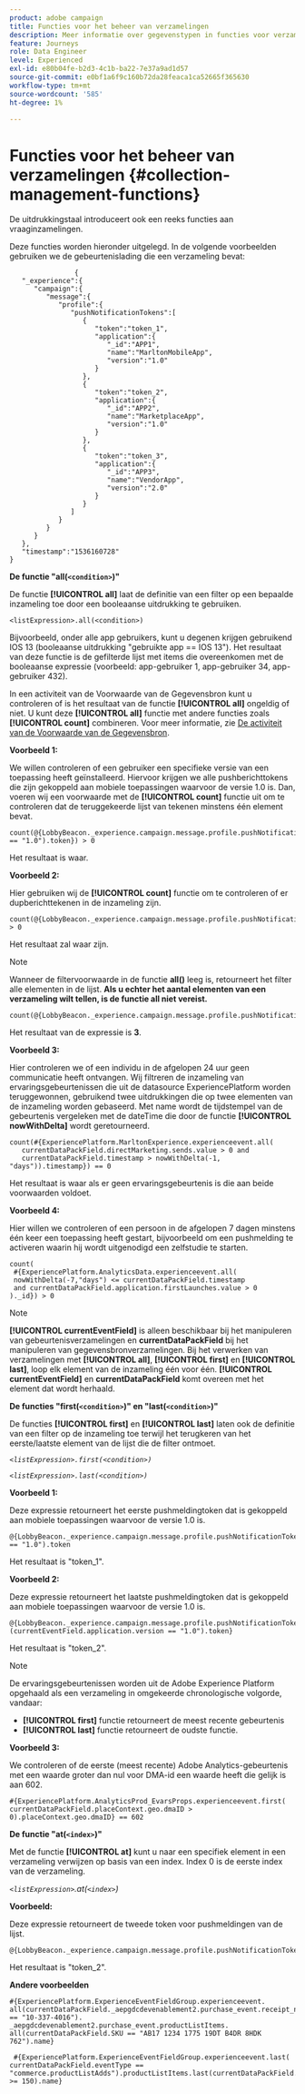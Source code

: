 ```yaml
---
product: adobe campaign
title: Functies voor het beheer van verzamelingen
description: Meer informatie over gegevenstypen in functies voor verzamelingsbeheer
feature: Journeys
role: Data Engineer
level: Experienced
exl-id: e80b04fe-b2d3-4c1b-ba22-7e37a9ad1d57
source-git-commit: e0bf1a6f9c160b72da28feaca1ca52665f365630
workflow-type: tm+mt
source-wordcount: '585'
ht-degree: 1%

---
```


# Functies voor het beheer van verzamelingen {#collection-management-functions}

De uitdrukkingstaal introduceert ook een reeks functies aan vraaginzamelingen.

Deze functies worden hieronder uitgelegd. In de volgende voorbeelden gebruiken we de gebeurtenislading die een verzameling bevat:

```
                { 
   "_experience":{ 
      "campaign":{ 
         "message":{ 
            "profile":{ 
               "pushNotificationTokens":[ 
                  { 
                     "token":"token_1",
                     "application":{ 
                        "_id":"APP1",
                        "name":"MarltonMobileApp",
                        "version":"1.0"
                     }
                  },
                  { 
                     "token":"token_2",
                     "application":{ 
                        "_id":"APP2",
                        "name":"MarketplaceApp",
                        "version":"1.0"
                     }
                  },
                  { 
                     "token":"token_3",
                     "application":{ 
                        "_id":"APP3",
                        "name":"VendorApp",
                        "version":"2.0"
                     }
                  }
               ]
            }
         }
      }
   },
   "timestamp":"1536160728"
}
```

**De functie &quot;all(`<condition>`)&quot;**

De functie **[!UICONTROL all]** laat de definitie van een filter op een bepaalde inzameling toe door een booleaanse uitdrukking te gebruiken.

```
<listExpression>.all(<condition>)
```

Bijvoorbeeld, onder alle app gebruikers, kunt u degenen krijgen gebruikend IOS 13 (booleaanse uitdrukking &quot;gebruikte app == IOS 13&quot;). Het resultaat van deze functie is de gefilterde lijst met items die overeenkomen met de booleaanse expressie (voorbeeld: app-gebruiker 1, app-gebruiker 34, app-gebruiker 432).

In een activiteit van de Voorwaarde van de Gegevensbron kunt u controleren of is het resultaat van de functie **[!UICONTROL all]** ongeldig of niet. U kunt deze **[!UICONTROL all]** functie met andere functies zoals **[!UICONTROL count]** combineren. Voor meer informatie, zie [De activiteit van de Voorwaarde van de Gegevensbron](../building-journeys/condition-activity.md#data_source_condition).

**Voorbeeld 1:**

We willen controleren of een gebruiker een specifieke versie van een toepassing heeft geïnstalleerd. Hiervoor krijgen we alle pushberichttokens die zijn gekoppeld aan mobiele toepassingen waarvoor de versie 1.0 is. Dan, voeren wij een voorwaarde met de **[!UICONTROL count]** functie uit om te controleren dat de teruggekeerde lijst van tekenen minstens één element bevat.

```
count(@{LobbyBeacon._experience.campaign.message.profile.pushNotificationTokens.all(currentEventField.application.version == "1.0").token}) > 0
```

Het resultaat is waar.

**Voorbeeld 2:**

Hier gebruiken wij de **[!UICONTROL count]** functie om te controleren of er dupberichttekenen in de inzameling zijn.

```
count(@{LobbyBeacon._experience.campaign.message.profile.pushNotificationTokens.all().token}) > 0
```

Het resultaat zal waar zijn.

<!--Alternatively, you can check if there is no token in the collection:

   ```
   count(@{LobbyBeacon._experience.campaign.message.profile.pushNotificationTokens.all().token}) == 0
   ```

The result will be false.

Here we use the count function in a condition to count the number of push notification tokens in the event.

`count(@{LobbyBeacon._experience.campaign.message.profile.pushNotificationTokens.all().token})`

The result is true.

Note that when the condition in the **all()** function is empty, the filter will return all the elements in the list. Hence, the expression above is equivalent to:

`count(@{LobbyBeacon._experience.campaign.message.profile.pushNotificationTokens.application.name})`

In both cases, the result of the expression is **3**.

A query of experience events recorded on the Adobe Experience Platform may or may not include the current event that triggered the current Journey. This will depend on the relative processing time with which [!DNL Journey Orchestration] sees an event and started evaluating conditions, versus the time it takes for that event to be ingested into the Adobe Experience Platform. For example, when using the .all() syntax to query experience events from the Adobe Experience Platform, we recommend enforcing the exclusion of the current event (by requiring an
earlier timestamp) in order to only consider prior events.-->

>[!NOTE]
>
>Wanneer de filtervoorwaarde in de functie **all()** leeg is, retourneert het filter alle elementen in de lijst. **Als u echter het aantal elementen van een verzameling wilt tellen, is de functie all niet vereist.**


```
count(@{LobbyBeacon._experience.campaign.message.profile.pushNotificationTokens.token})
```

Het resultaat van de expressie is **3**.

**Voorbeeld 3:**

Hier controleren we of een individu in de afgelopen 24 uur geen communicatie heeft ontvangen. Wij filtreren de inzameling van ervaringsgebeurtenissen die uit de datasource ExperiencePlatform worden teruggewonnen, gebruikend twee uitdrukkingen die op twee elementen van de inzameling worden gebaseerd. Met name wordt de tijdstempel van de gebeurtenis vergeleken met de dateTime die door de functie **[!UICONTROL nowWithDelta]** wordt geretourneerd.

```
count(#{ExperiencePlatform.MarltonExperience.experienceevent.all(
   currentDataPackField.directMarketing.sends.value > 0 and
   currentDataPackField.timestamp > nowWithDelta(-1, "days")).timestamp}) == 0
```

Het resultaat is waar als er geen ervaringsgebeurtenis is die aan beide voorwaarden voldoet.

**Voorbeeld 4:**

Hier willen we controleren of een persoon in de afgelopen 7 dagen minstens één keer een toepassing heeft gestart, bijvoorbeeld om een pushmelding te activeren waarin hij wordt uitgenodigd een zelfstudie te starten.

```
count(
 #{ExperiencePlatform.AnalyticsData.experienceevent.all(
 nowWithDelta(-7,"days") <= currentDataPackField.timestamp
 and currentDataPackField.application.firstLaunches.value > 0
)._id}) > 0
```

<!--**"All + Count" example 4:** here we use the count function in a boolean expression to see if there is push notification tokens in the collection.

`count(@{LobbyBeacon._experience.campaign.message.profile.pushNotificationTokens.all().application.name}) > 0`

The result will be:

`true`

Alternatively, you can check if there is NO token in the collection:

`count(@{LobbyBeacon._experience.campaign.message.profile.pushNotificationTokens.all().application.name}) =0`

The result will be:

`false`-->

>[!NOTE]
>
>**[!UICONTROL currentEventField]** is alleen beschikbaar bij het manipuleren van gebeurtenisverzamelingen en  **currentDataPackField**
>bij het manipuleren van gegevensbronverzamelingen. Bij het verwerken van verzamelingen met **[!UICONTROL all]**, **[!UICONTROL first]** en **[!UICONTROL last]**,
>loop elk element van de inzameling één voor één. **[!UICONTROL currentEventField]** en  **currentDataPackField**
>komt overeen met het element dat wordt herhaald.

**De functies &quot;first(`<condition>`)&quot; en &quot;last(`<condition>`)&quot;**

De functies **[!UICONTROL first]** en **[!UICONTROL last]** laten ook de definitie van een filter op de inzameling toe terwijl het terugkeren van het eerste/laatste element van de lijst die de filter ontmoet.

_`<listExpression>.first(<condition>)`_

_`<listExpression>.last(<condition>)`_

**Voorbeeld 1:**

Deze expressie retourneert het eerste pushmeldingtoken dat is gekoppeld aan mobiele toepassingen waarvoor de versie 1.0 is.

```
@{LobbyBeacon._experience.campaign.message.profile.pushNotificationTokens.first(currentEventField.application.version == "1.0").token
```

Het resultaat is &quot;token_1&quot;.

**Voorbeeld 2:**

Deze expressie retourneert het laatste pushmeldingtoken dat is gekoppeld aan mobiele toepassingen waarvoor de versie 1.0 is.

```
@{LobbyBeacon._experience.campaign.message.profile.pushNotificationTokens.last&#8203;(currentEventField.application.version == "1.0").token}
```

Het resultaat is &quot;token_2&quot;.

>[!NOTE]
>
>De ervaringsgebeurtenissen worden uit de Adobe Experience Platform opgehaald als een verzameling in omgekeerde chronologische volgorde, vandaar:
>* **[!UICONTROL first]** functie retourneert de meest recente gebeurtenis
>* **[!UICONTROL last]** functie retourneert de oudste functie.


**Voorbeeld 3:**

We controleren of de eerste (meest recente) Adobe Analytics-gebeurtenis met een waarde groter dan nul voor DMA-id een waarde heeft die gelijk is aan 602.

```
#{ExperiencePlatform.AnalyticsProd_EvarsProps.experienceevent.first(
currentDataPackField.placeContext.geo.dmaID > 0).placeContext.geo.dmaID} == 602
```

**De functie &quot;at(`<index>`)&quot;**

Met de functie **[!UICONTROL at]** kunt u naar een specifiek element in een verzameling verwijzen op basis van een index.
Index 0 is de eerste index van de verzameling.

_`<listExpression>`.at(`<index>`)_

**Voorbeeld:**

Deze expressie retourneert de tweede token voor pushmeldingen van de lijst.

```
@{LobbyBeacon._experience.campaign.message.profile.pushNotificationTokens.at(1).token}
```

Het resultaat is &quot;token_2&quot;.

**Andere voorbeelden**

```
#{ExperiencePlatform.ExperienceEventFieldGroup.experienceevent. all(currentDataPackField._aepgdcdevenablement2.purchase_event.receipt_nbr == "10-337-4016"). 
_aepgdcdevenablement2.purchase_event.productListItems. all(currentDataPackField.SKU == "AB17 1234 1775 19DT B4DR 8HDK 762").name}
```

```
 #{ExperiencePlatform.ExperienceEventFieldGroup.experienceevent.last(
currentDataPackField.eventType == "commerce.productListAdds").productListItems.last(currentDataPackField.priceTotal >= 150).name}
```
